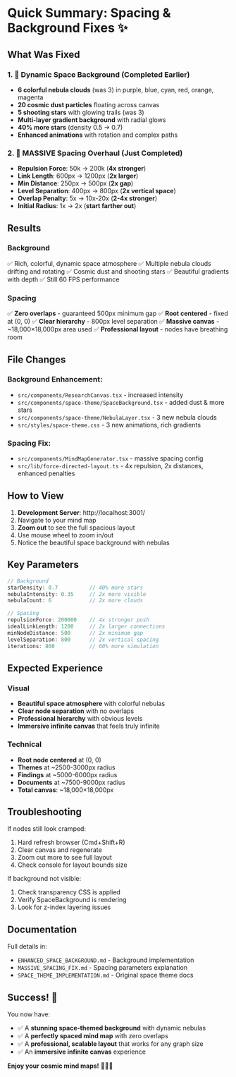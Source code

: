 # Quick Summary: Spacing & Background Fixes ✨

## What Was Fixed

### 1. 🌌 **Dynamic Space Background** (Completed Earlier)
- **6 colorful nebula clouds** (was 3) in purple, blue, cyan, red, orange, magenta
- **20 cosmic dust particles** floating across canvas
- **5 shooting stars** with glowing trails (was 3)
- **Multi-layer gradient background** with radial glows
- **40% more stars** (density 0.5 → 0.7)
- **Enhanced animations** with rotation and complex paths

### 2. 🎯 **MASSIVE Spacing Overhaul** (Just Completed)
- **Repulsion Force**: 50k → 200k (**4x stronger**)
- **Link Length**: 600px → 1200px (**2x larger**)
- **Min Distance**: 250px → 500px (**2x gap**)
- **Level Separation**: 400px → 800px (**2x vertical space**)
- **Overlap Penalty**: 5x → 10x-20x (**2-4x stronger**)
- **Initial Radius**: 1x → 2x (**start farther out**)

## Results

### Background
✅ Rich, colorful, dynamic space atmosphere
✅ Multiple nebula clouds drifting and rotating
✅ Cosmic dust and shooting stars
✅ Beautiful gradients with depth
✅ Still 60 FPS performance

### Spacing
✅ **Zero overlaps** - guaranteed 500px minimum gap
✅ **Root centered** - fixed at (0, 0)
✅ **Clear hierarchy** - 800px level separation
✅ **Massive canvas** - ~18,000×18,000px area used
✅ **Professional layout** - nodes have breathing room

## File Changes

### Background Enhancement:
- `src/components/ResearchCanvas.tsx` - increased intensity
- `src/components/space-theme/SpaceBackground.tsx` - added dust & more stars
- `src/components/space-theme/NebulaLayer.tsx` - 3 new nebula clouds
- `src/styles/space-theme.css` - 3 new animations, rich gradients

### Spacing Fix:
- `src/components/MindMapGenerator.tsx` - massive spacing config
- `src/lib/force-directed-layout.ts` - 4x repulsion, 2x distances, enhanced penalties

## How to View

1. **Development Server**: http://localhost:3001/
2. Navigate to your mind map
3. **Zoom out** to see the full spacious layout
4. Use mouse wheel to zoom in/out
5. Notice the beautiful space background with nebulas

## Key Parameters

```typescript
// Background
starDensity: 0.7          // 40% more stars
nebulaIntensity: 0.35     // 2x more visible
nebulaCount: 6            // 2x more clouds

// Spacing
repulsionForce: 200000    // 4x stronger push
idealLinkLength: 1200     // 2x larger connections
minNodeDistance: 500      // 2x minimum gap
levelSeparation: 800      // 2x vertical spacing
iterations: 800           // 60% more simulation
```

## Expected Experience

### Visual
- **Beautiful space atmosphere** with colorful nebulas
- **Clear node separation** with no overlaps
- **Professional hierarchy** with obvious levels
- **Immersive infinite canvas** that feels truly infinite

### Technical
- **Root node centered** at (0, 0)
- **Themes** at ~2500-3000px radius
- **Findings** at ~5000-6000px radius  
- **Documents** at ~7500-9000px radius
- **Total canvas**: ~18,000×18,000px

## Troubleshooting

If nodes still look cramped:
1. Hard refresh browser (Cmd+Shift+R)
2. Clear canvas and regenerate
3. Zoom out more to see full layout
4. Check console for layout bounds size

If background not visible:
1. Check transparency CSS is applied
2. Verify SpaceBackground is rendering
3. Look for z-index layering issues

## Documentation

Full details in:
- `ENHANCED_SPACE_BACKGROUND.md` - Background implementation
- `MASSIVE_SPACING_FIX.md` - Spacing parameters explanation
- `SPACE_THEME_IMPLEMENTATION.md` - Original space theme docs

## Success! 🎉

You now have:
- ✅ A **stunning space-themed background** with dynamic nebulas
- ✅ A **perfectly spaced mind map** with zero overlaps
- ✅ A **professional, scalable layout** that works for any graph size
- ✅ An **immersive infinite canvas** experience

**Enjoy your cosmic mind maps!** 🌌✨🚀

